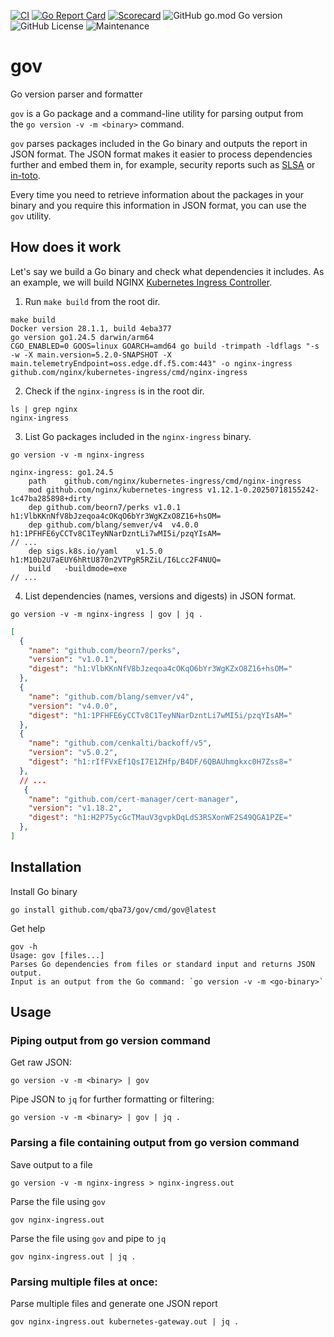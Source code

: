 [![CI](https://github.com/qba73/gov/actions/workflows/go.yml/badge.svg)](https://github.com/qba73/gov/actions/workflows/go.yml)
[![Go Report Card](https://goreportcard.com/badge/github.com/qba73/gov)](https://goreportcard.com/report/github.com/qba73/gov)
[![Scorecard](https://github.com/qba73/gov/actions/workflows/scorecard.yml/badge.svg)](https://github.com/qba73/gov/actions/workflows/scorecard.yml)
![GitHub go.mod Go version](https://img.shields.io/github/go-mod/go-version/qba73/gov)
![GitHub License](https://img.shields.io/github/license/qba73/gov)
![Maintenance](https://img.shields.io/badge/maintenance-actively--developed-brightgreen.svg)



# gov
Go version parser and formatter

`gov` is a Go package and a command-line utility for parsing output from the `go version -v -m <binary>` command.

`gov` parses packages included in the Go binary and outputs the report in JSON format.
The JSON format makes it easier to process dependencies further and embed them in, for example, security reports such as [SLSA](https://slsa.dev/spec/v1.2-rc1/build-provenance) or [in-toto](https://in-toto.io).

Every time you need to retrieve information about the packages in your binary and you require this information in JSON format, you can use the `gov` utility.

## How does it work

Let's say we build a Go binary and check what dependencies it includes. As an example, we will build NGINX [Kubernetes Ingress Controller](https://github.com/nginx/kubernetes-ingress).

1. Run `make build` from the root dir.

```shell
make build
Docker version 28.1.1, build 4eba377
go version go1.24.5 darwin/arm64
CGO_ENABLED=0 GOOS=linux GOARCH=amd64 go build -trimpath -ldflags "-s -w -X main.version=5.2.0-SNAPSHOT -X main.telemetryEndpoint=oss.edge.df.f5.com:443" -o nginx-ingress github.com/nginx/kubernetes-ingress/cmd/nginx-ingress
```

2. Check if the `nginx-ingress` is in the root dir.

```shell
ls | grep nginx
nginx-ingress
```

3. List Go packages included in the `nginx-ingress` binary.

```shell
go version -v -m nginx-ingress
```

```shell
nginx-ingress: go1.24.5
	path	github.com/nginx/kubernetes-ingress/cmd/nginx-ingress
	mod	github.com/nginx/kubernetes-ingress	v1.12.1-0.20250718155242-1c47ba285898+dirty
	dep	github.com/beorn7/perks	v1.0.1	h1:VlbKKnNfV8bJzeqoa4cOKqO6bYr3WgKZxO8Z16+hsOM=
	dep	github.com/blang/semver/v4	v4.0.0	h1:1PFHFE6yCCTv8C1TeyNNarDzntLi7wMI5i/pzqYIsAM=
// ...
	dep	sigs.k8s.io/yaml	v1.5.0	h1:M10b2U7aEUY6hRtU870n2VTPgR5RZiL/I6Lcc2F4NUQ=
	build	-buildmode=exe
// ...
```

4. List dependencies (names, versions and digests) in JSON format.

```shell
go version -v -m nginx-ingress | gov | jq .
```

```json
[
  {
    "name": "github.com/beorn7/perks",
    "version": "v1.0.1",
    "digest": "h1:VlbKKnNfV8bJzeqoa4cOKqO6bYr3WgKZxO8Z16+hsOM="
  },
  {
    "name": "github.com/blang/semver/v4",
    "version": "v4.0.0",
    "digest": "h1:1PFHFE6yCCTv8C1TeyNNarDzntLi7wMI5i/pzqYIsAM="
  },
  {
    "name": "github.com/cenkalti/backoff/v5",
    "version": "v5.0.2",
    "digest": "h1:rIfFVxEf1QsI7E1ZHfp/B4DF/6QBAUhmgkxc0H7Zss8="
  },
  // ...
   {
    "name": "github.com/cert-manager/cert-manager",
    "version": "v1.18.2",
    "digest": "h1:H2P75ycGcTMauV3gvpkDqLdS3RSXonWF2S49QGA1PZE="
  },
]
```

## Installation

Install Go binary
```shell
go install github.com/qba73/gov/cmd/gov@latest
```
Get help
```shell
gov -h
Usage: gov [files...]
Parses Go dependencies from files or standard input and returns JSON output.
Input is an output from the Go command: `go version -v -m <go-binary>`
```

## Usage

### Piping output from go version command

Get raw JSON:

```shell
go version -v -m <binary> | gov
```

Pipe JSON to `jq` for further formatting or filtering:

```shell
go version -v -m <binary> | gov | jq .
```

### Parsing a file containing output from go version command

Save output to a file

```shell
go version -v -m nginx-ingress > nginx-ingress.out
```

Parse the file using `gov`

```shell
gov nginx-ingress.out
```

Parse the file using `gov` and pipe to `jq`

```shell
gov nginx-ingress.out | jq .
```

### Parsing multiple files at once:

Parse multiple files and generate one JSON report

```shell
gov nginx-ingress.out kubernetes-gateway.out | jq .
```
